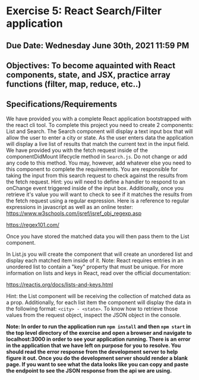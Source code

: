 # Exercise 5: React Search/Filter application

## Due Date: Wednesday June 30th, 2021 11:59 PM
## Objectives: To become aquainted with React components, state, and JSX, practice array functions (filter, map, reduce, etc..)

## Specifications/Requirements
We have provided you with a complete React application bootstrapped with the react cli tool. To complete this project you need to create 2 components: List and Search. 
The Search component will display a text input box that will allow the user to enter a city or state. As the user enters data the application will display a live list of results that match the current text in the input field. We have provided you with the fetch request inside of the componentDidMount lifecycle method in `Search.js`. Do not change or add any code to this method. You may, however, add whatever else you need to this component to complete the requirements. You are responsible for taking the input from this search request to check against the results from the fetch request.
Hint: you will need to define a handler to respond to an onChange event triggered inside of the input box. Additionally, once you retrieve it's value you will want to check to see if it matches the results from the fetch request using a regular expression. Here is a reference to regular expressions in javascript as well as an online tester:
https://www.w3schools.com/jsref/jsref_obj_regexp.asp  

https://regex101.com/  

Once you have stored the matched data you will then pass them to the List component.

In List.js you will create the component that will create an unordered list and display each matched item inside of it.
Note: React requires entries in an unordered list to contain a "key" property that must be unique. For more information on lists and keys in React, read over the official documentation:

https://reactjs.org/docs/lists-and-keys.html

Hint: the List component will be receiving the collection of matched data as a prop. Additionally, for each list item the component will display the data in the following format:  ```<city> - <state>```. To know how to retrieve those values from the request object, inspect the JSON object in the console.



__Note: In order to run the application run ```npm install``` and then ```npm start``` in the top level directory of the exercise and open a browser and navigate to localhost:3000 in order to see your application running. There is an error in the application that we have left on purpose for you to resolve. You should read the error response from the development server to help figure it out. Once you do the development server should render a blank page. If you want to see what the data looks like you can copy and paste the endpoint to see the JSON response from the api we are using.__ 